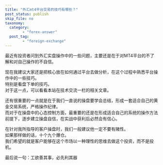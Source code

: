 ```yaml
---
title: "外汇mt4平台交易的技巧有哪些？"
post_status: publish
skip_file: no
taxonomy:
  category:
        - "forex-answer"
  post_tag:
        - "foreign-exchange"
---
```


最近有投资者问到外汇实盘操作中的一些问题，主要还是在于对MT4平台的不了解和对自己操作的不自信。

现在我建议大家还是把核心放在如何通过平台去做分析，在这个过程中熟悉平台操作中的一些技巧。  
特别是看盘下单的技巧。  
对于这一点，可以看看本站在技术交流一栏的相关文章。

还有很重要的一点就是在于我们一直说的操盘要学会总结，形成一套适合自己的黄金交易系统，严格操作纪律。  
而对于在操盘中的心态控制方面，最重要的还是在形成适合自己的系统的操作方法前提下，逐步建立操盘自信，在实战中获利后必然会有信心。

在针对我所指导的客户操盘时，我们一般建议他一定不要有赌性。  
如果那样做的话，十个九个爆仓。  
我们希望的就是客户能够在这个市场以一种理性的思维去做这个投资，而不是投机。

最后说一句：工欲善其事，必先利其器
